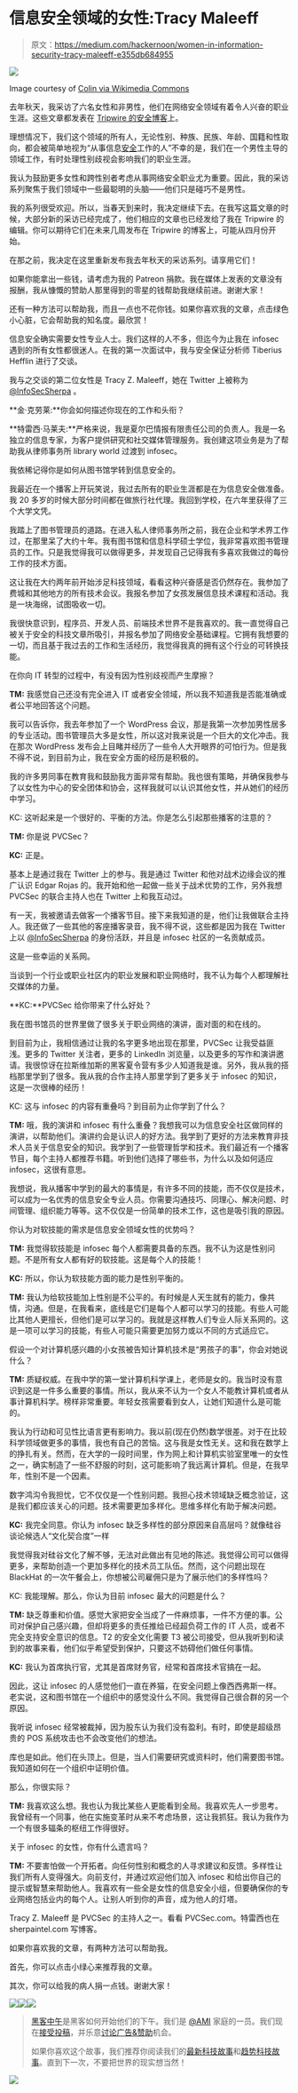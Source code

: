 # 信息安全领域的女性:Tracy Maleeff

> 原文：<https://medium.com/hackernoon/women-in-information-security-tracy-maleeff-e355db684955>

![](img/588486c30e5d6884ddf9624247220dcd.png)

Image courtesy of [Colin via Wikimedia Commons](https://commons.wikimedia.org/wiki/File:Backlit_keyboard.jpg)

去年秋天，我采访了六名女性和非男性，他们在网络安全领域有着令人兴奋的职业生涯。这些文章都发表在 [Tripwire 的安全博客](https://www.tripwire.com/state-of-security/)上。

理想情况下，我们这个领域的所有人，无论性别、种族、民族、年龄、国籍和性取向，都会被简单地视为“从事信息[安全](https://hackernoon.com/tagged/security)工作的人”不幸的是，我们在一个男性主导的领域工作，有时处理性别歧视会影响我们的职业生涯。

我认为鼓励更多女性和跨性别者考虑从事网络安全职业尤为重要。因此，我的采访系列聚焦于我们领域中一些最聪明的头脑——他们只是碰巧不是男性。

我的系列很受欢迎。所以，当春天到来时，我决定继续下去。在我写这篇文章的时候，大部分新的采访已经完成了，他们相应的文章也已经发给了我在 Tripwire 的编辑。你可以期待它们在未来几周发布在 Tripwire 的博客上，可能从四月份开始。

在那之前，我决定在这里重新发布我去年秋天的采访系列。请享用它们！

如果你能拿出一些钱，请考虑为我的 Patreon 捐款。我在媒体上发表的文章没有报酬，我从慷慨的赞助人那里得到的零星的钱帮助我继续前进。谢谢大家！

还有一种方法可以帮助我，而且一点也不花你钱。如果你喜欢我的文章，点击绿色小心脏，它会帮助我的知名度。最欣赏！

信息安全确实需要女性专业人士。我们这样的人不多，但迄今为止我在 infosec 遇到的所有女性都很迷人。在我的第一次面试中，我与安全保证分析师 Tiberius Hefflin 进行了交谈。

我与之交谈的第二位女性是 Tracy Z. Maleeff，她在 Twitter 上被称为 [@InfoSecSherpa](https://twitter.com/infosecsherpa) 。

**金·克劳莱:**你会如何描述你现在的工作和头衔？

**特雷西·马莱夫:**严格来说，我是夏尔巴情报有限责任公司的负责人。我是一名独立的信息专家，为客户提供研究和社交媒体管理服务。我创建这项业务是为了帮助我从律师事务所 library world 过渡到 infosec。

我依稀记得你是如何从图书馆学转到信息安全的。

我最近在一个播客上开玩笑说，我过去所有的职业生涯都是在为信息安全做准备。我 20 多岁的时候大部分时间都在做旅行社代理。我回到学校，在六年里获得了三个大学文凭。

我踏上了图书管理员的道路。在进入私人律师事务所之前，我在企业和学术界工作过，在那里呆了大约十年。我有图书馆和信息科学硕士学位，我非常喜欢图书管理员的工作。只是我觉得我可以做得更多，并发现自己记得我有多喜欢我做过的每份工作的技术方面。

这让我在大约两年前开始涉足科技领域，看看这种兴奋感是否仍然存在。我参加了费城和其他地方的所有技术会议。我报名参加了女孩发展信息技术课程和活动。我是一块海绵，试图吸收一切。

我很快意识到，程序员、开发人员、前端技术世界不是我喜欢的。我一直觉得自己被关于安全的科技文章所吸引，并报名参加了网络安全基础课程。它拥有我想要的一切，而且基于我过去的工作和生活经历，我觉得我真的拥有这个行业的可转换技能。

在你向 IT 转型的过程中，有没有因为性别歧视而产生摩擦？

**TM:** 我感觉自己还没有完全进入 IT 或者安全领域，所以我不知道我是否能准确或者公平地回答这个问题。

我可以告诉你，我去年参加了一个 WordPress 会议，那是我第一次参加男性居多的专业活动。图书管理员大多是女性，所以这对我来说是一个巨大的文化冲击。我在那次 WordPress 发布会上目睹并经历了一些令人大开眼界的可怕行为。但是我不得不说，到目前为止，我在安全方面的经历是积极的。

我的许多男同事在教育我和鼓励我方面非常有帮助。我也很有策略，并确保我参与了以女性为中心的安全团体和协会，这样我就可以认识其他女性，并从她们的经历中学习。

KC: 这听起来是一个很好的、平衡的方法。你是怎么引起那些播客的注意的？

**TM:** 你是说 PVCSec？

**KC:** 正是。

基本上是通过我在 Twitter 上的参与。我是通过 Twitter 和他对战术边缘会议的推广认识 Edgar Rojas 的。我开始和他一起做一些关于战术优势的工作，另外我想 PVCSec 的联合主持人也在 Twitter 上和我互动过。

有一天，我被邀请去做客一个播客节目。接下来我知道的是，他们让我做联合主持人。我还做了一些其他的客座播客录音，我不得不说，这些都是因为我在 Twitter 上以 [@InfoSecSherpa](https://twitter.com/infosecsherpa) 的身份活跃，并且是 infosec 社区的一名贡献成员。

这是一些幸运的关系网。

当谈到一个行业或职业社区内的职业发展和职业网络时，我不认为每个人都理解社交媒体的力量。

**KC:**PVCSec 给你带来了什么好处？

我在图书馆员的世界里做了很多关于职业网络的演讲，面对面的和在线的。

到目前为止，我相信通过让我的名字更多地出现在那里，PVCSec 让我受益匪浅。更多的 Twitter 关注者，更多的 LinkedIn 浏览量，以及更多的写作和演讲邀请。我很惊讶在拉斯维加斯的黑客夏令营有多少人知道我是谁。另外，我从我的搭档那里学到了很多。我从我的合作主持人那里学到了更多关于 infosec 的知识，这是一次很棒的经历！

KC: 这与 infosec 的内容有重叠吗？到目前为止你学到了什么？

**TM:** 哦，我的演讲和 infosec 有什么重叠？我想我可以为信息安全社区做同样的演讲，以帮助他们。演讲约会是认识人的好方法。我学到了更好的方法来教育非技术人员关于信息安全的知识。我学到了一些管理哲学和技术。我们最近有一个播客节目，每个主持人都推荐书籍。听到他们选择了哪些书，为什么以及如何适应 infosec，这很有意思。

我想说，我从播客中学到的最大的事情是，有许多不同的技能，而不仅仅是技术，可以成为一名优秀的信息安全专业人员。你需要沟通技巧、同理心、解决问题、时间管理、组织能力等等。这不仅仅是一份简单的技术工作，这也是吸引我的原因。

你认为对软技能的需求是信息安全领域女性的优势吗？

**TM:** 我觉得软技能是 infosec 每个人都需要具备的东西。我不认为这是性别问题。不是所有女人都有好的软技能。这是每个人的技能！

**KC:** 所以，你认为软技能方面的能力是性别平衡的。

**TM:** 我认为给软技能加上性别是不公平的。有时候是人天生就有的能力，像共情，沟通。但是，在我看来，底线是它们是每个人都可以学习的技能。有些人可能比其他人更擅长，但他们是可以学习的。我就是这样教人们专业人际关系网的。这是一项可以学习的技能，有些人可能只需要更加努力或以不同的方式适应它。

假设一个对计算机感兴趣的小女孩被告知计算机技术是“男孩子的事”，你会对她说什么？

**TM:** 质疑权威。在我中学的第一堂计算机科学课上，老师是女的。我当时没有意识到这是一件多么重要的事情。所以，我从来不认为一个女人不能教计算机或者从事计算机科学。榜样非常重要。年轻女孩需要看到女人，让她们知道什么是可能的。

我认为行动和可见性比语言更有影响力。我以前(现在仍然)数学很差。对于在比较科学领域做更多的事情，我也有自己的苦恼。这与我是女性无关。这和我在数学上的挣扎有关。然而，在大学的一段时间里，作为网上和计算机实验室里唯一的女性之一，确实制造了一些不舒服的时刻，这可能影响了我远离计算机。但是，在我早年，性别不是一个因素。

数字鸿沟令我担忧，它不仅仅是一个性别问题。我担心技术领域缺乏概念验证，这是我们都应该关心的问题。技术需要更加多样化。思维多样化有助于解决问题。

**KC:** 我完全同意。你认为 infosec 缺乏多样性的部分原因来自高层吗？就像硅谷谈论候选人“文化契合度”一样

我觉得我对硅谷文化了解不够，无法对此做出有见地的陈述。我觉得公司可以做得更多，来帮助创造一个更加多样化的技术员工队伍。然而，这个问题出现在 BlackHat 的一次午餐会上，你想被公司雇佣只是为了展示他们的多样性吗？

KC: 我能理解。那么，你认为目前 infosec 最大的问题是什么？

**TM:** 缺乏尊重和价值。感觉大家把安全当成了一件麻烦事，一件不方便的事。公司对保护自己感兴趣，但却将更多的责任推给已经超负荷工作的 IT 人员，或者不完全支持安全意识的信息。T2 的安全文化需要 T3 被公司接受，但从我听到和读到的故事来看，他们似乎希望受到保护，只要这不妨碍他们做任何事情。

**KC:** 我认为首席执行官，尤其是首席财务官，经常和首席技术官搞在一起。

因此，这让 infosec 的人感觉他们一直在养猫，在安全问题上像西西弗斯一样。老实说，这和图书馆在一个组织中的感觉没什么不同。我觉得自己很合群的另一个原因。

我听说 infosec 经常被裁掉，因为股东认为我们没有盈利。有时，即使是超级昂贵的 POS 系统攻击也不会改变他们的想法。

库也是如此。他们在头顶上。但是，当人们需要研究或资料时，他们需要图书馆。我知道如何在一个组织中证明价值。

那么，你很实际？

**TM:** 我喜欢这么想。我也认为我比某些人更能看到全局。我喜欢先人一步思考。我曾经有一个同事，他在实施变革时从来不考虑场景，这让我抓狂。我认为我作为一个有很多辐条的枢纽工作得很好。

关于 infosec 的女性，你有什么遗言吗？

**TM:** 不要害怕做一个开拓者。向任何性别和概念的人寻求建议和反馈。多样性让我们所有人变得强大。向前支付，并通过欢迎他们加入 infosec 和给出你自己的提示或智慧来帮助他人。我喜欢有一些全是女性的信息安全小组，但要确保你的专业网络包括业内的每个人。让别人听到你的声音，成为他人的灯塔。

Tracy Z. Maleeff 是 PVCSec 的主持人之一。看看 PVCSec.com。特雷西也在 sherpaintel.com 写博客。

如果你喜欢我的文章，有两种方法可以帮助我。

首先，你可以点击小绿心来推荐我的文章。

其次，你可以给我的病人捐一点钱。谢谢大家！

[![](img/50ef4044ecd4e250b5d50f368b775d38.png)](http://bit.ly/HackernoonFB)[![](img/979d9a46439d5aebbdcdca574e21dc81.png)](https://goo.gl/k7XYbx)[![](img/2930ba6bd2c12218fdbbf7e02c8746ff.png)](https://goo.gl/4ofytp)

> [黑客中午](http://bit.ly/Hackernoon)是黑客如何开始他们的下午。我们是 [@AMI](http://bit.ly/atAMIatAMI) 家庭的一员。我们现在[接受投稿](http://bit.ly/hackernoonsubmission)，并乐意[讨论广告&赞助](mailto:partners@amipublications.com)机会。
> 
> 如果你喜欢这个故事，我们推荐你阅读我们的[最新科技故事](http://bit.ly/hackernoonlatestt)和[趋势科技故事](https://hackernoon.com/trending)。直到下一次，不要把世界的现实想当然！

![](img/be0ca55ba73a573dce11effb2ee80d56.png)